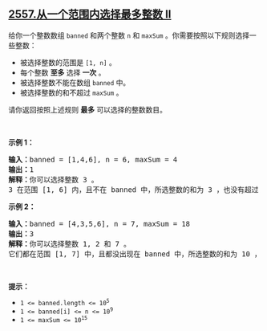 ## [2557.从一个范围内选择最多整数 II](https://leetcode.cn/problems/maximum-number-of-integers-to-choose-from-a-range-ii/)
<p>给你一个整数数组 <code>banned</code> 和两个整数 <code>n</code> 和 <code>maxSum</code>&nbsp;。你需要按照以下规则选择一些整数：</p>

<ul>
	<li>被选择整数的范围是 <code>[1, n]</code> 。</li>
	<li>每个整数 <strong>至多</strong> 选择 <strong>一次</strong> 。</li>
	<li>被选择整数不能在数组 <code>banned</code> 中。</li>
	<li>被选择整数的和不超过 <code>maxSum</code> 。</li>
</ul>

<p>请你返回按照上述规则 <strong>最多</strong> 可以选择的整数数目。</p>

<p>&nbsp;</p>

<p><strong class="example">示例 1：</strong></p>

<pre>
<strong>输入：</strong>banned = [1,4,6], n = 6, maxSum = 4
<strong>输出：</strong>1
<strong>解释：</strong>你可以选择整数 3 。
3 在范围 [1, 6] 内，且不在 banned 中，所选整数的和为 3 ，也没有超过 maxSum 。
</pre>

<p><strong class="example">示例 2：</strong></p>

<pre>
<strong>输入：</strong>banned = [4,3,5,6], n = 7, maxSum = 18
<strong>输出：</strong>3
<strong>解释：</strong>你可以选择整数 1, 2&nbsp;和 7 。
它们都在范围 [1, 7] 中，且都没出现在 banned 中，所选整数的和为 10 ，没有超过 maxSum 。
</pre>

<p>&nbsp;</p>

<p><strong>提示：</strong></p>

<ul>
	<li><code>1 &lt;= banned.length &lt;= 10<sup>5</sup></code></li>
	<li><code>1 &lt;= banned[i] &lt;= n &lt;= 10<sup>9</sup></code></li>
	<li><code>1 &lt;= maxSum &lt;= 10<sup>15</sup></code></li>
</ul>
